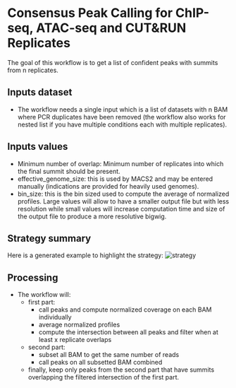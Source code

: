 # Consensus Peak Calling for ChIP-seq, ATAC-seq and CUT&RUN Replicates

The goal of this workflow is to get a list of confident peaks with summits from n replicates.

## Inputs dataset

- The workflow needs a single input which is a list of datasets with n BAM where PCR duplicates have been removed (the workflow also works for nested list if you have multiple conditions each with multiple replicates).

## Inputs values

- Minimum number of overlap: Minimum number of replicates into which the final summit should be present.
- effective_genome_size: this is used by MACS2 and may be entered manually (indications are provided for heavily used genomes).
- bin_size: this is the bin sized used to compute the average of normalized profiles. Large values will allow to have a smaller output file but with less resolution while small values will increase computation time and size of the output file to produce a more resolutive bigwig.

## Strategy summary

Here is a generated example to highlight the strategy:
![strategy](https://raw.githubusercontent.com/galaxyproject/iwc/blob/main/workflows/epigenetics/consensus-peaks/strategy.png)

## Processing

- The workflow will:
  - first part:
    - call peaks and compute normalized coverage on each BAM individually
    - average normalized profiles
    - compute the intersection between all peaks and filter when at least x replicate overlaps
  - second part:
    - subset all BAM to get the same number of reads
    - call peaks on all subsetted BAM combined
  - finally, keep only peaks from the second part that have summits overlapping the filtered intersection of the first part.
